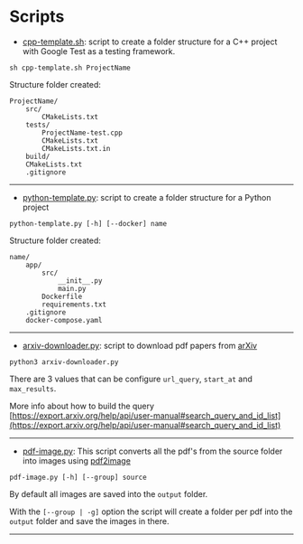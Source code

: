 # Scripts #

* [cpp-template.sh](https://github.com/davamix/Scripts/blob/master/cpp-template.sh): script to create a folder structure for a C++ project with Google Test as a testing framework.

```
sh cpp-template.sh ProjectName
```
Structure folder created:
```
ProjectName/
    src/
        CMakeLists.txt
    tests/
        ProjectName-test.cpp
        CMakeLists.txt
        CMakeLists.txt.in
    build/
    CMakeLists.txt
    .gitignore
```
___

* [python-template.py](https://github.com/davamix/Scripts/blob/master/python-template.py): script to create a folder structure for a Python project

```
python-template.py [-h] [--docker] name
```
Structure folder created:
```
name/
    app/
        src/
            __init__.py
            main.py
        Dockerfile
        requirements.txt
    .gitignore
    docker-compose.yaml
```
___

* [arxiv-downloader.py](https://github.com/davamix/Scripts/blob/master/arxiv-downloader.py): script to download pdf papers from [arXiv](https://export.arxiv.org)

```
python3 arxiv-downloader.py
```
There are 3 values that can be configure `url_query`, `start_at` and `max_results`.

More info about how to build the query [https://export.arxiv.org/help/api/user-manual#search_query_and_id_list](https://export.arxiv.org/help/api/user-manual#search_query_and_id_list)

___

* [pdf-image.py](https://github.com/davamix/Scripts/blob/master/pdf-image.py): This script converts all the pdf's from the source folder into images using [pdf2image](https://github.com/Belval/pdf2image)

```
pdf-image.py [-h] [--group] source
```
By default all images are saved into the `output` folder.

With the `[--group | -g]` option the script will create a folder per pdf into the `output` folder and save the images in there.

___
